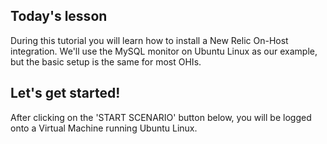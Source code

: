 ## Today's lesson
During this tutorial you will learn how to install a New Relic On-Host integration.  We'll use the MySQL monitor on Ubuntu Linux as our example, but the basic setup is the same for most OHIs.

## Let's get started!
After clicking on the 'START SCENARIO' button below, you will be logged onto a Virtual Machine running Ubuntu Linux.
